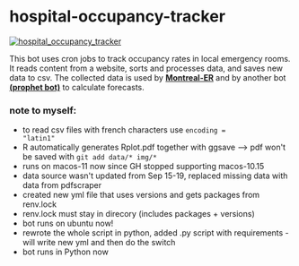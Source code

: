 # hospital-occupancy-tracker
[![hospital_occupancy_tracker](https://github.com/jlomako/hospital-occupancy-tracker/actions/workflows/hospital_occupancy_tracker.yml/badge.svg)](https://github.com/jlomako/hospital-occupancy-tracker/actions/workflows/hospital_occupancy_tracker.yml)

This bot uses cron jobs to track occupancy rates in local emergency rooms. It reads content from a website, sorts and processes data, and saves new data to csv. The collected data is used by <a href = "https://github.com/jlomako/Montreal-ER"><b>Montreal-ER</b></a> and by another bot <a href="https://github.com/jlomako/prophet-bot"><b>(prophet bot)</b></a> to calculate forecasts.

### note to myself:
* to read csv files with french characters use <code>encoding = "latin1"</code>
* R automatically generates Rplot.pdf together with ggsave --> pdf won't be saved with <code>git add data/* img/*</code>
* runs on macos-11 now since GH stopped supporting macos-10.15
* data source wasn't updated from Sep 15-19, replaced missing data with data from pdfscraper
* created new yml file that uses versions and gets packages from renv.lock
* renv.lock must stay in direcory (includes packages + versions)
* bot runs on ubuntu now!
* rewrote the whole script in python, added .py script with requirements - will write new yml and then do the switch
* bot runs in Python now
